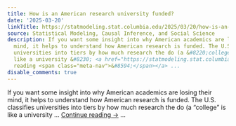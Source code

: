 ```yaml
---
title: How is an American research university funded?
date: '2025-03-20'
linkTitle: https://statmodeling.stat.columbia.edu/2025/03/20/how-is-an-american-research-university-funded/
source: Statistical Modeling, Causal Inference, and Social Science
description: If you want some insight into why American academics are losing their
  mind, it helps to understand how American research is funded. The U.S. classifies
  universities into tiers by how much research the do (a &#8220;college&#8221; is
  like a university &#8230; <a href="https://statmodeling.stat.columbia.edu/2025/03/20/how-is-an-american-research-university-funded/">Continue
  reading <span class="meta-nav">&#8594;</span></a> ...
disable_comments: true
---
```

If you want some insight into why American academics are losing their mind, it helps to understand how American research is funded. The U.S. classifies universities into tiers by how much research the do (a &#8220;college&#8221; is like a university &#8230; <a href="https://statmodeling.stat.columbia.edu/2025/03/20/how-is-an-american-research-university-funded/">Continue reading <span class="meta-nav">&#8594;</span></a> ...